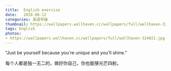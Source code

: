 ```yaml
---
title:  English exercise
date:   2018-06-12
categories: 英语早操
thumbnail: https://wallpapers.wallhaven.cc/wallpapers/full/wallhaven-324021.jpg
tags: English
photos:
- https://wallpapers.wallhaven.cc/wallpapers/full/wallhaven-324021.jpg
---
```


"Just be yourself because you're unique and you'll shine."
<p>每个人都是独一无二的，做好你自己，你也能够光芒四射。</p>

